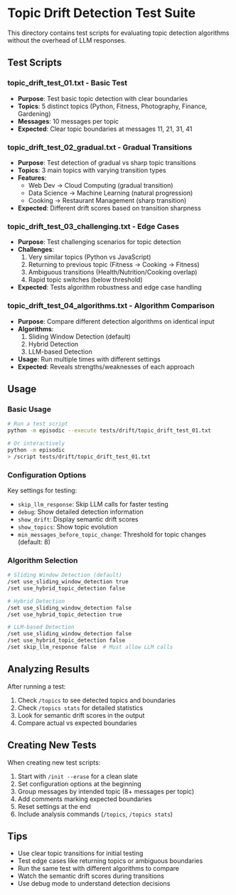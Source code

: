 # Topic Drift Detection Test Suite

This directory contains test scripts for evaluating topic detection algorithms without the overhead of LLM responses.

## Test Scripts

### topic_drift_test_01.txt - Basic Test
- **Purpose**: Test basic topic detection with clear boundaries
- **Topics**: 5 distinct topics (Python, Fitness, Photography, Finance, Gardening)
- **Messages**: 10 messages per topic
- **Expected**: Clear topic boundaries at messages 11, 21, 31, 41

### topic_drift_test_02_gradual.txt - Gradual Transitions
- **Purpose**: Test detection of gradual vs sharp topic transitions
- **Topics**: 3 main topics with varying transition types
- **Features**:
  - Web Dev → Cloud Computing (gradual transition)
  - Data Science → Machine Learning (natural progression)
  - Cooking → Restaurant Management (sharp transition)
- **Expected**: Different drift scores based on transition sharpness

### topic_drift_test_03_challenging.txt - Edge Cases
- **Purpose**: Test challenging scenarios for topic detection
- **Challenges**:
  1. Very similar topics (Python vs JavaScript)
  2. Returning to previous topic (Fitness → Cooking → Fitness)
  3. Ambiguous transitions (Health/Nutrition/Cooking overlap)
  4. Rapid topic switches (below threshold)
- **Expected**: Tests algorithm robustness and edge case handling

### topic_drift_test_04_algorithms.txt - Algorithm Comparison
- **Purpose**: Compare different detection algorithms on identical input
- **Algorithms**:
  1. Sliding Window Detection (default)
  2. Hybrid Detection
  3. LLM-based Detection
- **Usage**: Run multiple times with different settings
- **Expected**: Reveals strengths/weaknesses of each approach

## Usage

### Basic Usage
```bash
# Run a test script
python -m episodic --execute tests/drift/topic_drift_test_01.txt

# Or interactively
python -m episodic
> /script tests/drift/topic_drift_test_01.txt
```

### Configuration Options
Key settings for testing:
- `skip_llm_response`: Skip LLM calls for faster testing
- `debug`: Show detailed detection information
- `show_drift`: Display semantic drift scores
- `show_topics`: Show topic evolution
- `min_messages_before_topic_change`: Threshold for topic changes (default: 8)

### Algorithm Selection
```bash
# Sliding Window Detection (default)
/set use_sliding_window_detection true
/set use_hybrid_topic_detection false

# Hybrid Detection
/set use_sliding_window_detection false
/set use_hybrid_topic_detection true

# LLM-based Detection
/set use_sliding_window_detection false
/set use_hybrid_topic_detection false
/set skip_llm_response false  # Must allow LLM calls
```

## Analyzing Results

After running a test:
1. Check `/topics` to see detected topics and boundaries
2. Check `/topics stats` for detailed statistics
3. Look for semantic drift scores in the output
4. Compare actual vs expected boundaries

## Creating New Tests

When creating new test scripts:
1. Start with `/init --erase` for a clean slate
2. Set configuration options at the beginning
3. Group messages by intended topic (8+ messages per topic)
4. Add comments marking expected boundaries
5. Reset settings at the end
6. Include analysis commands (`/topics`, `/topics stats`)

## Tips

- Use clear topic transitions for initial testing
- Test edge cases like returning topics or ambiguous boundaries
- Run the same test with different algorithms to compare
- Watch the semantic drift scores during transitions
- Use debug mode to understand detection decisions